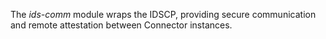 The _ids-comm_ module wraps the IDSCP, providing secure communication and remote attestation between Connector instances.
